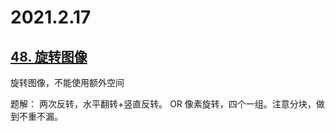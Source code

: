 2021.2.17
===========================
[48. 旋转图像](https://leetcode-cn.com/problems/rotate-image/)
------------------------------------
旋转图像，不能使用额外空间

题解：
    两次反转，水平翻转+竖直反转。
    OR 像素旋转，四个一组。注意分块，做到不重不漏。